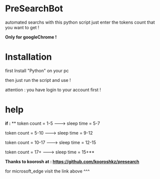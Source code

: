 # PreSearchBot
automated searchs with this python script just enter the tokens count that you want to get !

**Only for googleChrome !**

# Installation
first Install "Python" on your pc

then just run the script and use !

attention : you have login to your account first !

# help

**if :**
**
token count = 1-5  --->  sleep time = 5-7

token count = 5-10  --->  sleep time = 9-12

token count = 10-17  --->  sleep time = 12-15

token count = 17+  --->  sleep time = 15+**

  **Thanks to koorosh at : https://github.com/kooroshkz/presearch**
  
for microsoft_edge visit the link above ^^^
